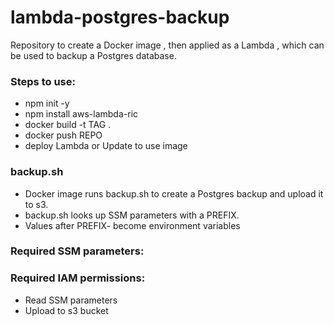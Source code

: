 # lambda-postgres-backup
Repository to create a Docker image , then applied as a Lambda , which can be used to backup a Postgres database.

### Steps to use:
- npm init -y
- npm install aws-lambda-ric
- docker build -t TAG .
- docker push REPO
- deploy Lambda or Update to use image 

### backup.sh
- Docker image runs backup.sh to create a Postgres backup and upload it to s3. 
- backup.sh looks up SSM parameters with a PREFIX.
- Values after PREFIX- become environment variables 




### Required SSM parameters:



### Required IAM permissions:
- Read SSM parameters
- Upload to s3 bucket 
